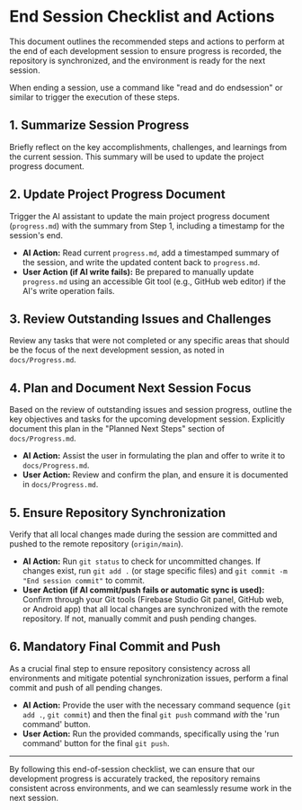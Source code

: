 # End Session Checklist and Actions

This document outlines the recommended steps and actions to perform at the end of each development session to ensure progress is recorded, the repository is synchronized, and the environment is ready for the next session.

When ending a session, use a command like "read and do endsession" or similar to trigger the execution of these steps.

## 1. Summarize Session Progress

Briefly reflect on the key accomplishments, challenges, and learnings from the current session. This summary will be used to update the project progress document.

## 2. Update Project Progress Document

Trigger the AI assistant to update the main project progress document (`progress.md`) with the summary from Step 1, including a timestamp for the session's end.

*   **AI Action:** Read current `progress.md`, add a timestamped summary of the session, and write the updated content back to `progress.md`.
*   **User Action (if AI write fails):** Be prepared to manually update `progress.md` using an accessible Git tool (e.g., GitHub web editor) if the AI's write operation fails.

## 3. Review Outstanding Issues and Challenges

Review any tasks that were not completed or any specific areas that should be the focus of the next development session, as noted in `docs/Progress.md`.

## 4. Plan and Document Next Session Focus

Based on the review of outstanding issues and session progress, outline the key objectives and tasks for the upcoming development session. Explicitly document this plan in the "Planned Next Steps" section of `docs/Progress.md`.

*   **AI Action:** Assist the user in formulating the plan and offer to write it to `docs/Progress.md`.
*   **User Action:** Review and confirm the plan, and ensure it is documented in `docs/Progress.md`.

## 5. Ensure Repository Synchronization

Verify that all local changes made during the session are committed and pushed to the remote repository (`origin/main`).

*   **AI Action:** Run `git status` to check for uncommitted changes. If changes exist, run `git add .` (or stage specific files) and `git commit -m "End session commit"` to commit.
*   **User Action (if AI commit/push fails or automatic sync is used):** Confirm through your Git tools (Firebase Studio Git panel, GitHub web, or Android app) that all local changes are synchronized with the remote repository. If not, manually commit and push pending changes.

## 6. Mandatory Final Commit and Push

As a crucial final step to ensure repository consistency across all environments and mitigate potential synchronization issues, perform a final commit and push of all pending changes.

*   **AI Action:** Provide the user with the necessary command sequence (`git add .`, `git commit`) and then the final `git push` command *with* the 'run command' button.
*   **User Action:** Run the provided commands, specifically using the 'run command' button for the final `git push`.

---

By following this end-of-session checklist, we can ensure that our development progress is accurately tracked, the repository remains consistent across environments, and we can seamlessly resume work in the next session.
